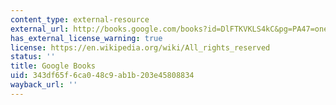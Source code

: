 ```yaml
---
content_type: external-resource
external_url: http://books.google.com/books?id=DlFTKVKLS4kC&pg=PA47=onepage
has_external_license_warning: true
license: https://en.wikipedia.org/wiki/All_rights_reserved
status: ''
title: Google Books
uid: 343df65f-6ca0-48c9-ab1b-203e45808834
wayback_url: ''
---
```

